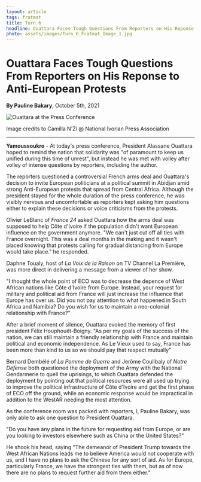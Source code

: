 ```yaml
---
layout: article
tags: fratmat
title: Turn 6
headline: Ouattara Faces Tough Questions From Reporters on His Reponse to Anti-European Protests
photo: assets/images/Turn_6_Fratmat_Image_1.jpg
---
```


# Ouattara Faces Tough Questions From Reporters on His Reponse to Anti-European Protests

**By Pauline Bakary**, October 5th, 2021    

![Ouattara at the Press Conference](../../../assets/images/Turn_6_Fratmat_Image_1.jpg)  
<p id="image-caption">Image credits to Camilla N'Zi @ National Ivorian Press Association</p>

---

**Yamoussoukro** - At today's press conference, President Alassane Ouattara hoped to remind the nation that solidarity was "of paramount to keep us unified during this time of unrest", but instead he was met with volley after volley of intense questions by reporters, including the author. 

The reporters questioned a controversial French arms deal and Ouattara's decision to invite European politicians at a political summit in Abidjan amid strong Anti-European protests that spread from Central Africa. Although the president stayed for the whole duration of the press conference, he was visibly nervous and uncomfortable as reporters kept asking him questions either to explain these decisions or voice criticisms from the protests. 

Olivier LeBlanc of *France 24* asked Ouattara how the arms deal was supposed to help Côte d'Ivoire if the population didn't want European influence on the government anymore. "We can't just cut off all ties with France overnight. This was a deal months in the making and it wasn't placed knowing that protests calling for gradual distancing from Europe would take place." he responded. 

Daphne Toualy, host of *La Voix de la Raison* on TV Channel La Première, was more direct in delivering a message from a viewer of her show. 

"I thought the whole point of ECO was to decrease the depence of West African nations like Côte d'Ivoire from Europe. Instead, your request for military and political aid from France will just increase the influence that Europe has over us. Did you not pay attention to what happened in South Africa and Namibia? Do you wish for us to maintain a neo-colonial relationship with France?"

After a brief moment of silence, Ouattara evoked the memory of first president Félix Houphouët-Boigny. "As per my goals of the success of the nation, we can still maintain a friendly relationship with France and maintain political and economic independence. As Le Vieux used to say, France has been more than kind to us so we should pay that respect mutually"

Bernard Dembélé of *La Pomme de Guerre* and Jerôme Coulibaly of *Notre Défense* both questioned the deployment of the Army with the National Gendarmerie to quell the uprisings, to which Ouattara defended the deployment by pointing out that political resources were all used up trying to improve the political infrastructure of Côte d'Ivoire and get the first phase of ECO off the ground, while an economic response would be impractical in addition to the WestAR needing the most attention.

As the conference room was packed with reporters, I, Pauline Bakary, was only able to ask one question to President Ouattara.

"Do you have any plans in the future for requesting aid from Europe, or are you looking to investors elsewhere such as China or the United States?"

He shook his head, saying "The demeanor of President Trump towards the West African Nations leads me to believe America would not cooperate with us, and I have no plans to ask the Chinese for any sort of aid. As for Europe, particularly France, we have the strongest ties with them, but as of now there are no plans to request further aid from them either."

